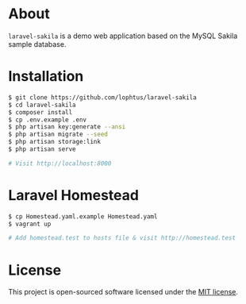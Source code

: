 # About

<code>laravel-sakila</code> is a demo web application based on the MySQL Sakila sample database.

# Installation

```bash
$ git clone https://github.com/lophtus/laravel-sakila
$ cd laravel-sakila
$ composer install
$ cp .env.example .env
$ php artisan key:generate --ansi
$ php artisan migrate --seed
$ php artisan storage:link
$ php artisan serve

# Visit http://localhost:8000
```

# Laravel Homestead

```bash
$ cp Homestead.yaml.example Homestead.yaml
$ vagrant up

# Add homestead.test to hosts file & visit http://homestead.test
```

# License

This project is open-sourced software licensed under the [MIT license](https://opensource.org/licenses/MIT).
